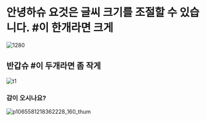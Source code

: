 # 안녕하슈 요것은 글씨 크기를 조절할 수 있습니다. #이 한개라면 크게
![1280](https://user-images.githubusercontent.com/101571750/181180212-ca9f59bf-9d48-4a10-a419-cbb57288edf5.png)   
## 반갑슈 #이 두개라면 좀 작게
![t1](https://user-images.githubusercontent.com/101571750/181181939-cb27c36a-f6ca-46ac-9ef1-c46eb5f69815.jpg) 
### 감이 오시나요?
![p1065581218362228_160_thum](https://user-images.githubusercontent.com/101571750/181182017-813f7675-0791-4c5f-9aee-bae2b1231b1b.jpg)
